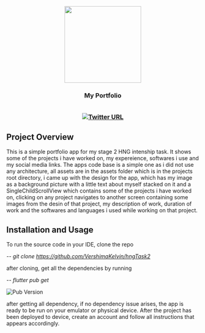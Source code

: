 <p align="center">
   <img src="assets/me.jpeg", width="200">
</p>
<h3 align="center">My Portfolio</>
<br/><br/>  
<div align="center">


<a href="">![Twitter URL](https://img.shields.io/twitter/url?style=social&url=https%3A%2F%2Ftwitter.com%2Fvershimakelvin)</a>

</div>


## Project Overview


This is a simple portfolio app for my stage 2 HNG intenship task. It shows some of the projects i have worked on, my expereience, softwares i use and my social media links. The apps code base is a simple one as i did not use any architecture, all assets are in the assets folder which is in the projects root directory, i came up with the design for the app, which has my image as a background picture with a little text about myself stacked on it and a SingleChildScrollView which contains some of the projects i have worked on, clicking on any project navigates to another screen containing some images from the desin of that project, my description of work, duration of work and the softwares and languages i used while working on that project. 

## Installation and Usage
To run the source code in your IDE, clone the repo

*--  git clone https://github.com/VershimaKelvin/hngTask2*

after cloning, get all the dependencies by running

*-- flutter pub get*

![Pub Version](https://img.shields.io/pub/v/firebase)



after getting all dependency, if no dependency issue arises, the app is ready to be run on your emulator or physical device. After the project has been deployed to device, create an account and follow all instructions that appears accordingly.










